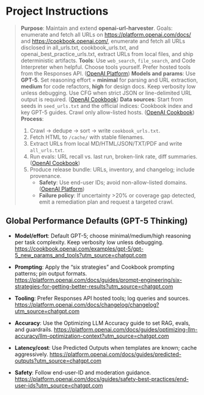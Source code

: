 # Project Instructions
>
> **Purpose**: Maintain and extend **openai-url-harvester**. Goals: enumerate and fetch all URLs on <https://platform.openai.com/docs/> and <https://cookbook.openai.com/>, enumerate and fetch all URLs disclosed in all_urls.txt, cookbook_urls.txt, and openai_best_practice_urls.txt, extract URLs from local files, and ship deterministic artifacts.
> **Tools**: Use `web_search`, `file_search`, and Code Interpreter when helpful. Choose tools yourself. Prefer hosted tools from the Responses API. ([OpenAI Platform][14])
> **Models and params**: Use **GPT-5**. Set reasoning effort = **minimal** for parsing and URL extraction, **medium** for code refactors, **high** for design docs. Keep verbosity low unless debugging. Use CFG when strict JSON or line-delimited URL output is required. ([OpenAI Cookbook][3])
> **Data sources**: Start from seeds in `seed_urls.txt` and the official indices: Cookbook index and key GPT-5 guides. Crawl only allow-listed hosts. ([OpenAI Cookbook][1])
> **Process**:
>
> 1. Crawl → dedupe → sort → write `cookbook_urls.txt`.
> 2. Fetch HTML to `/cache/` with stable filenames.
> 3. Extract URLs from local MD/HTML/JSON/TXT/PDF and write `all_urls.txt`.
> 4. Run evals: URL recall vs. last run, broken-link rate, diff summaries. ([OpenAI Cookbook][16])
> 5. Produce release bundle: URLs, inventory, and changelog; include provenance.
>    - **Safety**: Use end-user IDs; avoid non-allow-listed domains. ([OpenAI Platform][11])
>    - **Failure policy**: If uncertainty >20% or coverage gap detected, emit a remediation plan and request a targeted crawl.
>
[1]: https://cookbook.openai.com/?utm_source=chatgpt.com "OpenAI Cookbook"
[3]: https://cookbook.openai.com/examples/gpt-5/gpt-5_new_params_and_tools?utm_source=chatgpt.com "GPT-5 New Params and Tools"
[11]: https://platform.openai.com/docs/guides/safety-best-practices/end-user-ids?utm_source=chatgpt.com "Safety best practices - OpenAI API"
[14]: https://platform.openai.com/docs/changelog/changelog?utm_source=chatgpt.com "Changelog - OpenAI API"
[16]: https://cookbook.openai.com/examples/evaluation/use-cases/web-search-evaluation?utm_source=chatgpt.com "Evals API Use-case - Web Search Evaluation"

## Global Performance Defaults (GPT-5 Thinking)

- **Model/effort**: Default GPT-5; choose minimal/medium/high reasoning per task complexity. Keep verbosity low unless debugging.
  <https://cookbook.openai.com/examples/gpt-5/gpt-5_new_params_and_tools?utm_source=chatgpt.com>

- **Prompting**: Apply the “six strategies” and Cookbook prompting patterns; pin output formats.
  <https://platform.openai.com/docs/guides/prompt-engineering/six-strategies-for-getting-better-results?utm_source=chatgpt.com>

- **Tooling**: Prefer Responses API hosted tools; log queries and sources.
  <https://platform.openai.com/docs/changelog/changelog?utm_source=chatgpt.com>

- **Accuracy**: Use the Optimizing LLM Accuracy guide to set RAG, evals, and guardrails.
  <https://platform.openai.com/docs/guides/optimizing-llm-accuracy/llm-optimization-context?utm_source=chatgpt.com>

- **Latency/cost**: Use Predicted Outputs when templates are known; cache aggressively.
  <https://platform.openai.com/docs/guides/predicted-outputs?utm_source=chatgpt.com>

- **Safety**: Follow end-user-ID and moderation guidance.
  <https://platform.openai.com/docs/guides/safety-best-practices/end-user-ids?utm_source=chatgpt.com>
